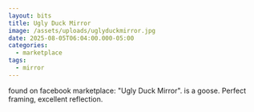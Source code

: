 ```yaml
---
layout: bits
title: Ugly Duck Mirror
image: /assets/uploads/uglyduckmirror.jpg
date: 2025-08-05T06:04:00.000-05:00
categories:
  - marketplace
tags:
  - mirror
---
```

found on facebook marketplace: "Ugly Duck Mirror". is a goose. Perfect framing, excellent reflection.
